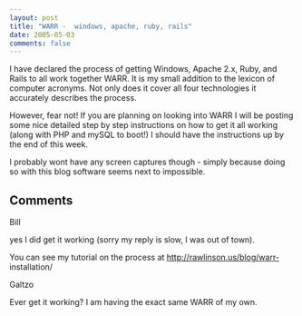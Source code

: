 ```yaml
---
layout: post
title: "WARR -  windows, apache, ruby, rails"
date: 2005-05-03
comments: false
---
```

I have declared the process of getting Windows, Apache 2.x, Ruby, and Rails to
all work together WARR. It is my small addition to the lexicon of computer
acronyms. Not only does it cover all four technologies it accurately describes
the process.  
  
However, fear not! If you are planning on looking into WARR I will be posting
some nice detailed step by step instructions on how to get it all working
(along with PHP and mySQL to boot!) I should have the instructions up by the
end of this week.  
  
I probably wont have any screen captures though - simply because doing so with
this blog software seems next to impossible.

## Comments

Bill

yes I did get it working (sorry my reply is slow, I was out of town).  
  
You can see my tutorial on the process at http://rawlinson.us/blog/warr-
installation/

Galtzo

Ever get it working? I am having the exact same WARR of my own.

